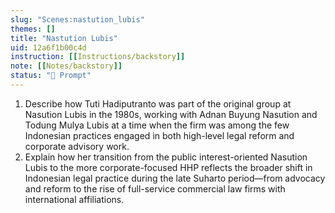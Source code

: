 ```yaml
---
slug: "Scenes:nastution_lubis"
themes: []
title: "Nastution Lubis"
uid: 12a6f1b00c4d
instruction: [[Instructions/backstory]]
note: [[Notes/backstory]]
status: "💬 Prompt"
---
```

1. Describe how Tuti Hadiputranto was part of the original group at Nasution Lubis in the 1980s, working with Adnan Buyung Nasution and Todung Mulya Lubis at a time when the firm was among the few Indonesian practices engaged in both high-level legal reform and corporate advisory work.
3. Explain how her transition from the public interest-oriented Nasution Lubis to the more corporate-focused HHP reflects the broader shift in Indonesian legal practice during the late Suharto period—from advocacy and reform to the rise of full-service commercial law firms with international affiliations.

